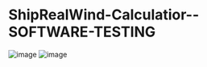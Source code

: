 # ShipRealWind-Calculatior--SOFTWARE-TESTING

![image](https://github.com/elenarobe/ShipRealWind-Calculatior--SOFTWARE-TESTING/assets/121317737/b2a16428-63ac-4c09-b7d1-640d4d62432f)
![image](https://github.com/elenarobe/ShipRealWind-Calculatior--SOFTWARE-TESTING/assets/121317737/1de5ae28-3d9e-44fd-a895-6d497a063c4b)







